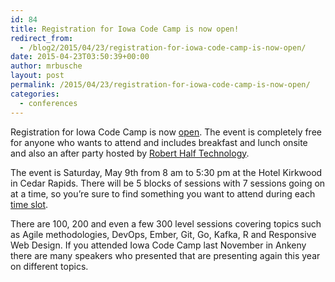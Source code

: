 ```yaml
---
id: 84
title: Registration for Iowa Code Camp is now open!
redirect_from:
  - /blog2/2015/04/23/registration-for-iowa-code-camp-is-now-open/
date: 2015-04-23T03:50:39+00:00
author: mrbusche
layout: post
permalink: /2015/04/23/registration-for-iowa-code-camp-is-now-open/
categories:
  - conferences
---
```


Registration for Iowa Code Camp is now [open](http://www.iowacodecamp.com/attendee/register). The event is completely free for anyone who wants to attend and includes breakfast and lunch onsite and also an after party hosted by [Robert Half Technology](http://www.roberthalf.com/technology/).

The event is Saturday, May 9th from 8 am to 5:30 pm at the Hotel Kirkwood in Cedar Rapids. There will be 5 blocks of sessions with 7 sessions going on at a time, so you&#8217;re sure to find something you want to attend during each [time slot](http://www.iowacodecamp.com/session/schedule).

There are 100, 200 and even a few 300 level sessions covering topics such as Agile methodologies, DevOps, Ember, Git, Go, Kafka, R and Responsive Web Design. If you attended Iowa Code Camp last November in Ankeny there are many speakers who presented that are presenting again this year on different topics.
